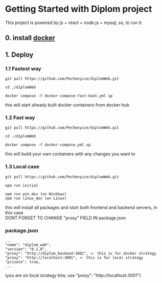 # Getting Started with Diplom project

This project is powered by js + react + node.js + mysql, so, to run it:

## 0. install [docker](https://www.docker.com/get-started)

## 1. Deploy


### 1.1 Fastest way

```
git pull https://github.com/Pechenyice/diplomWeb.git

cd ./diplomWeb

docker compose -f docker-compose-fast-boot.yml up
```

this will start already built docker containers from docker hub

### 1.2 Fast way

```
git pull https://github.com/Pechenyice/diplomWeb.git

cd ./diplomWeb

docker compose -f docker-compose.yml up
```

this will build your own containers with any changes you want to

### 1.3 Local case

```
git pull https://github.com/Pechenyice/diplomWeb.git

npm run initial

npm run win_dev (on Windows)
npm run linux_dev (on Linux)
```

this will install all packages and start both frontend and backend servers, in this case <br/>DONT FORGET TO CHANGE "proxy" FIELD IN package.json

### package.json

```
...
"name": "diplom_web",
"version": "0.1.0",
"proxy": "http://diplom_backend:3001", <- this is for docker strategy
"proxy": "http://localhost:3001", <- this is for local strategy
"private": true,
...
```

(you are on local strategy btw, use "proxy": "http://localhost:3001")